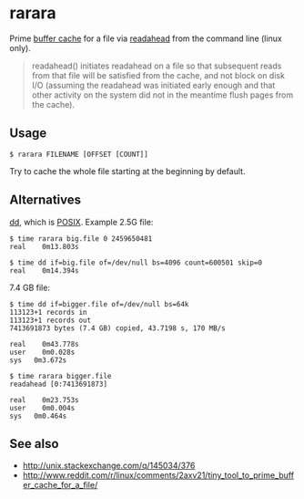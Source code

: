 rarara
======

Prime [buffer cache](http://www.tldp.org/LDP/sag/html/buffer-cache.html) for a file via [readahead](http://man7.org/linux/man-pages/man2/readahead.2.html) from the command line (linux only).

> readahead() initiates readahead on a file so that subsequent reads
  from that file will be satisfied from the cache, and not block on
  disk I/O (assuming the readahead was initiated early enough and that
  other activity on the system did not in the meantime flush pages from
  the cache).


Usage
-----

    $ rarara FILENAME [OFFSET [COUNT]]

Try to cache the whole file starting at the beginning by default.

Alternatives
------------

[dd](http://en.wikipedia.org/wiki/Dd_%28Unix%29), which is [POSIX](http://pubs.opengroup.org/onlinepubs/9699919799/utilities/dd.html). Example 2.5G file:

    $ time rarara big.file 0 2459650481
    real    0m13.803s

    $ time dd if=big.file of=/dev/null bs=4096 count=600501 skip=0
    real    0m14.394s

7.4 GB file:

    $ time dd if=bigger.file of=/dev/null bs=64k
    113123+1 records in
    113123+1 records out
    7413691873 bytes (7.4 GB) copied, 43.7198 s, 170 MB/s

    real	0m43.778s
    user	0m0.028s
    sys	  0m3.672s

    $ time rarara bigger.file
    readahead [0:7413691873]

    real	0m23.753s
    user	0m0.004s
    sys	  0m0.464s


See also
--------

* http://unix.stackexchange.com/q/145034/376
* http://www.reddit.com/r/linux/comments/2axv21/tiny_tool_to_prime_buffer_cache_for_a_file/
